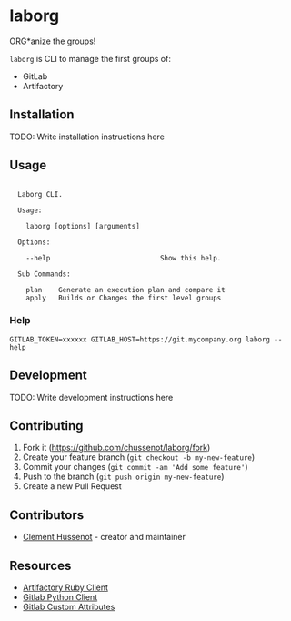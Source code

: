 # laborg

ORG*anize the groups!

`laborg` is CLI to manage the first groups of:

* GitLab
* Artifactory

## Installation

TODO: Write installation instructions here

## Usage

```

  Laborg CLI.

  Usage:

    laborg [options] [arguments]

  Options:

    --help                           Show this help.

  Sub Commands:

    plan    Generate an execution plan and compare it
    apply   Builds or Changes the first level groups

```

### Help

`GITLAB_TOKEN=xxxxxx GITLAB_HOST=https://git.mycompany.org laborg --help`

## Development

TODO: Write development instructions here

## Contributing

1. Fork it (<https://github.com/chussenot/laborg/fork>)
2. Create your feature branch (`git checkout -b my-new-feature`)
3. Commit your changes (`git commit -am 'Add some feature'`)
4. Push to the branch (`git push origin my-new-feature`)
5. Create a new Pull Request

## Contributors

- [Clement Hussenot](https://github.com/chussenot) - creator and maintainer

## Resources

* [Artifactory Ruby Client](https://github.com/chef/artifactory-client)
* [Gitlab Python Client](https://python-gitlab.readthedocs.io/en/stable/gl_objects/groups.html#group-custom-attributes)
* [Gitlab Custom Attributes](https://docs.gitlab.com/ce/api/custom_attributes.html)
